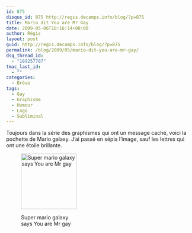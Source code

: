 ```yaml
---
id: 875
disqus_id: 875 http://regis.decamps.info/blog/?p=875
title: Mario dit You are Mr Gay
date: 2009-05-06T18:16:14+00:00
author: Régis
layout: post
guid: http://regis.decamps.info/blog/?p=875
permalink: /blog/2009/05/mario-dit-you-are-mr-gay/
dsq_thread_id:
  - "189257787"
tmac_last_id:
  - ""
categories:
  - Brève
tags:
  - Gay
  - Graphisme
  - Humour
  - Logo
  - Subliminal
---
```

Toujours dans la série des graphismes qui ont un message caché, voici la pochette de Mario galaxy. J’ai passé en sépia l’image, sauf les lettres qui ont une étoile brillante.<figure id="attachment_876" style="width: 150px" class="wp-caption alignnone">

<img src="http://regis.decamps.info/blog/wp-content/uploads/2009/05/super_mario_galaxy-150x150.jpg" alt="Super mario galaxy says You are Mr gay" title="super_mario_galaxy" width="150" height="150" class="size-thumbnail wp-image-876" /><figcaption class="wp-caption-text">Super mario galaxy says You are Mr gay</figcaption></figure>
